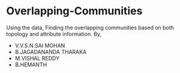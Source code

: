 # Overlapping-Communities
Using the data, Finding the overlapping communities based on both topology and attribute information.
By,
* V.V.S.N.SAI MOHAN
* B.JAGADANANDA THARAKA
* M.VISHAL REDDY
* B.HEMANTH
